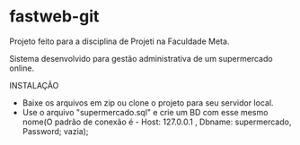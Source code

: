 # fastweb-git

Projeto feito para a disciplina de Projeti na Faculdade Meta.

Sistema desenvolvido para gestão administrativa de um supermercado online.

INSTALAÇÃO

- Baixe os arquivos em zip ou clone o projeto para seu servidor local. 
- Use o arquivo "supermercado.sql" e crie um BD com esse mesmo nome(O padrão de conexão é - Host: 127.0.0.1 , Dbname: supermercado, Password; vazia);
